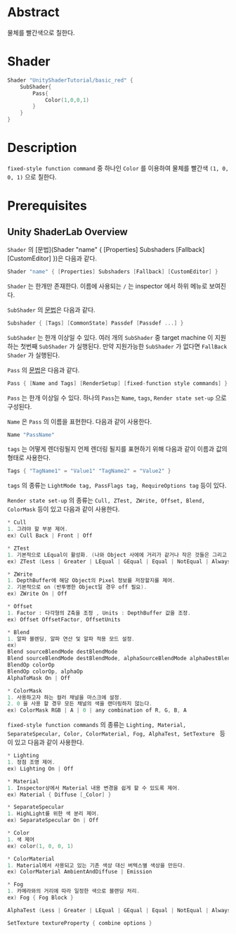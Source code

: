# Abstract

물체를 빨간색으로 칠한다.

# Shader

```c
Shader "UnityShaderTutorial/basic_red" {
	SubShader{
		Pass{
			Color(1,0,0,1)
		}
	}
}
```

# Description

`fixed-style function command` 중 하나인 `Color`  를 이용하여 물체를 빨간색 `(1, 0, 0, 1)` 으로 칠한다.

# Prerequisites

## Unity ShaderLab Overview

`Shader` 의 [문법](Shader "name" { [Properties] Subshaders [Fallback] [CustomEditor] })은 다음과 같다.

```c
Shader "name" { [Properties] Subshaders [Fallback] [CustomEditor] }
```

`Shader` 는 한개만 존재한다. 이름에 사용되는 `/` 는 inspector 에서 하위 메뉴로 보여진다.

`SubShader` 의 [문법](https://docs.unity3d.com/Manual/SL-SubShader.html)은 다음과 같다.

```c
Subshader { [Tags] [CommonState] Passdef [Passdef ...] }
```

`SubShader` 는 한개 이상일 수 있다. 여러 개의 `SubShader` 중 target machine 이 지원하는 첫번째 `SubShader` 가 실행된다. 만약 지원가능한 `SubShader` 가 없다면 `FallBack Shader` 가 실행된다.

`Pass` 의 [문법](https://docs.unity3d.com/Manual/SL-Pass.html)은 다음과 같다.

```c
Pass { [Name and Tags] [RenderSetup] [fixed-function style commands] }
```

`Pass` 는 한개 이상일 수 있다. 하나의 `Pass`는 `Name`, `tags`, `Render state set-up` 으로 구성된다. 

`Name` 은 `Pass` 의 이름을 표현한다. 다음과 같이 사용한다.

```c
Name "PassName"
```

`tags` 는 어떻게 렌더링될지 언제 렌더링 될지를 표현하기 위해 다음과 같이 이름과 값의 형태로 사용한다. 

```c
Tags { "TagName1" = "Value1" "TagName2" = "Value2" }
```

`tags` 의 종류는 `LightMode tag, PassFlags tag, RequireOptions tag` 등이 있다.

`Render state set-up` 의 종류는 `Cull, ZTest, ZWrite, Offset, Blend, ColorMask` 등이 있고 다음과 같이 사용한다.

```c
* Cull
1. 그려야 할 부분 제어.
ex) Cull Back | Front | Off

* ZTest
1. 기본적으로 LEqual이 활성화. (나와 Object 사에에 거리가 같거나 작은 것들은 그리고 그 뒤에 있는 것들은 그리지 않는다).
ex) ZTest (Less | Greater | LEqual | GEqual | Equal | NotEqual | Always)

* ZWrite
1. DepthBuffer에 해당 Object의 Pixel 정보를 저장할지를 제어.
2. 기본적으로 on (반투명한 Object일 경우 off 필요).
ex) ZWrite On | Off

* Offset
1. Factor : 다각형의 Z축을 조정 , Units : DepthBuffer 값을 조정.
ex) Offset OffsetFactor, OffsetUnits

* Blend
1. 알파 블렌딩, 알파 연산 및 알파 적용 모드 설정.
ex)
Blend sourceBlendMode destBlendMode
Blend sourceBlendMode destBlendMode, alphaSourceBlendMode alphaDestBlendMode
BlendOp colorOp
BlendOp colorOp, alphaOp
AlphaToMask On | Off

* ColorMask
1. 사용하고자 하는 컬러 채널을 마스크에 설정.
2. 0 을 사용 할 경우 모든 채널의 색을 랜더링하지 않는다.
ex) ColorMask RGB | A | 0 | any combination of R, G, B, A
```

`fixed-style function commands` 의 종류는 `Lighting, Material, SeparateSpecular, Color, ColorMaterial, Fog, AlphaTest, SetTexture ` 등이 있고 다음과 같이 사용한다.

```c
* Lighting
1. 정점 조명 제어.
ex) Lighting On | Off

* Material
1. Inspector상에서 Material 내용 변경을 쉽게 할 수 있도록 제어.
ex) Material { Diffuse [_Color] }

* SeparateSpecular
1. HighLight를 위한 색 분리 제어.
ex) SeparateSpecular On | Off

* Color
1. 색 제어
ex) color(1, 0, 0, 1)

* ColorMaterial
1. Material에서 사용되고 있는 기존 색상 대신 버텍스별 색상을 만든다.
ex) ColorMaterial AmbientAndDiffuse | Emission

* Fog
1. 카메라와의 거리에 따라 일정한 색으로 블랜딩 처리.
ex) Fog { Fog Block }

AlphaTest (Less | Greater | LEqual | GEqual | Equal | NotEqual | Always) CutoffValue

SetTexture textureProperty { combine options }
```